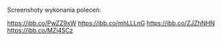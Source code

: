 Screenshoty wykonania poleceń:

https://ibb.co/PwZZ9xW
https://ibb.co/mhLLLnG
https://ibb.co/ZJZhNHN
https://ibb.co/MZj45Cz
